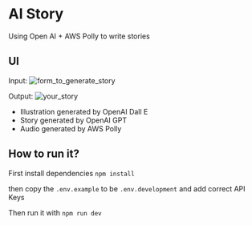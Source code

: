 # AI Story

Using Open AI + AWS Polly to write stories

## UI

Input:
![form_to_generate_story](https://user-images.githubusercontent.com/8729167/219872593-b1675b5d-e119-450e-8e25-90987008eaa5.jpeg)

Output:
![your_story](https://user-images.githubusercontent.com/8729167/219872597-ffd82450-8a50-448b-83bb-bc8f456f4c5b.jpeg)

- Illustration generated by OpenAI Dall E
- Story generated by OpenAI GPT
- Audio generated by AWS Polly


## How to run it? 

First install dependencies
`npm install`

then copy the `.env.example` to be `.env.development` and add correct API Keys

Then run it with 
`npm run dev`
